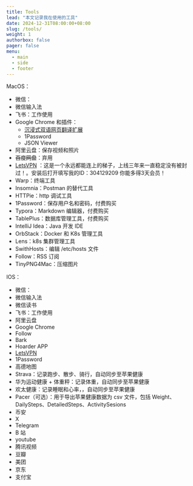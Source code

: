 ```yaml
---
title: Tools
lead: "本文记录我在使用的工具"
date: 2024-12-31T08:00:00+08:00
slug: /tools/
weight: 1
authorbox: false
pager: false
menu:
  - main
  - side
  - footer
---
```


MacOS：

- 微信：
- 微信输入法
- 飞书：工作使用
- Google Chrome 和插件：
    - [沉浸式双语网页翻译扩展](https://immersive-translate.owenyoung.com/)
    - 1Password
    - JSON Viewer
- 阿里云盘：保存视频和照片
- ~~百度网盘~~：弃用
- [LetsVPN](https://github.com/LetsgoNetwork/LetsGo_1/) ：这是一个永远都能连上的梯子，上线三年来一直稳定没有被封过！。安装后打开填写我的ID：304129209
  你能多得3天会员！
- Warp：终端工具
- Insomnia：Postman 的替代工具
- HTTPie：http 调试工具
- 1Password：保存用户名和密码，付费购买
- Typora：Markdown 编辑器，付费购买
- TablePlus：数据库管理工具，付费购买
- IntelliJ Idea：Java 开发 IDE
- OrbStack：Docker 和 K8s 管理工具
- Lens：k8s 集群管理工具
- SwithHosts：编辑 /etc/hosts 文件
- Follow：RSS 订阅
- TinyPNG4Mac：压缩图片

IOS：

- 微信：
- 微信输入法
- 微信读书
- 飞书：工作使用
- 阿里云盘
- Google Chrome
- Follow
- Bark
- Hoarder APP
- [LetsVPN](https://github.com/LetsgoNetwork/LetsGo_1/)
- 1Password
- 高德地图
- Strava：记录跑步、散步、骑行，自动同步至苹果健康
- 华为运动健康 + 体重秤：记录体重，自动同步至苹果健康
- 欢太健康：记录睡眠和心率，，自动同步至苹果健康
- Pacer（可选）：用于导出苹果健康数据为 csv 文件，包括 Weight、DailySteps、DetailedSteps、ActivitySesions
- 币安
- X
- Telegram
- B 站
- youtube
- 腾讯视频
- 豆瓣
- 美团
- 京东
- 支付宝



